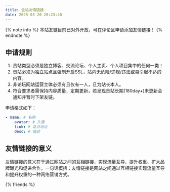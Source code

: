 ```yaml
---
title: 全站友情链接
date: 2025-03-20 20:23:40
---
```


{% note info %}
本站友链目前已对外开放，可在评论区申请添加友情链接！
{% endnote %}

## 申请规则
1. 贵站类型必须是独立博客、交流论坛、个人主页、个人项目集中的任何一类！
2. 贵站必须为独立站点且强制开启SSL，站内无危险/违规/违法或易引起不适的内容。
3. 非论坛网站运营主体必须有且仅有一人，且为站长本人。
4. 符合要求者需保持内容质量，定期更新，若发现贵站长期(180day+)未更新会通知并暂时下架友链。

申请格式如下：
```yaml
- name: # 名称
    avatar: # 头像
    link: # 站点地址
    desc: # 描述
```

## 友情链接的意义
友情链接的意义在于通过网站之间的互相链接，实现流量互导、提升权重、扩大品牌曝光和促进合作。一句话概括：友情链接是网站之间通过互相链接实现流量互导和提升权重的一种网络营销方式。

{% friends %}